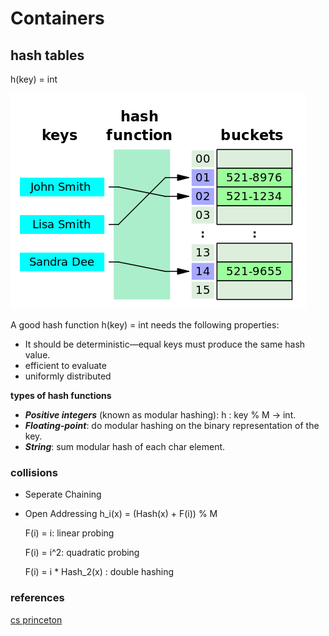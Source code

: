 # Containers

## hash tables

h(key) = int

![hashmap](hashmap.png)

A good hash function h(key) = int needs the following properties:
* It should be deterministic—equal keys must produce the same hash value.
* efficient to evaluate
* uniformly distributed 

**types of hash functions**
 * ***Positive integers*** (known as modular hashing): h : key % M -> int.
 * ***Floating-point***: do modular hashing on the binary representation of the key.
 * ***String***: sum modular hash of each char element.
 
 ### collisions
 
 * Seperate Chaining
 * Open Addressing
    h_i(x) = (Hash(x) + F(i)) % M
    
    F(i) = i: linear probing
    
    F(i) = i^2: quadratic probing
    
    F(i) = i * Hash_2(x) : double hashing


### references

[cs princeton](https://algs4.cs.princeton.edu/34hash/)
